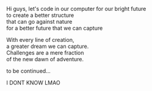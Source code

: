 Hi guys, let's code in our computer for our bright future  
to create a better structure  
that can go against nature  
for a better future that we can capture  

With every line of creation,  
a greater dream we can capture.  
Challenges are a mere fraction  
of the new dawn of adventure.  

to be continued...

I DONT KNOW LMAO
